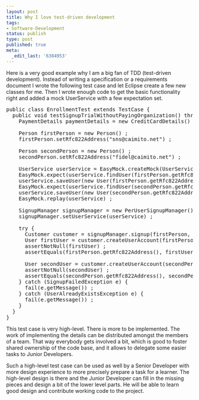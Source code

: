 ```yaml
---
layout: post
title: Why I love test-driven development
tags:
- Software-Development
status: publish
type: post
published: true
meta:
  _edit_last: '6384953'
---
```

<p>Here is a very good example why I am a big fan of TDD (test-driven development). Instead of writing a specification or a requirements document I wrote the following test case and let Eclipse create a few new classes for me. Then I wrote enough code to get the basic functionality right and added a mock UserService with a few expectation set.</p>

<pre class="codeSample">public class EnrollmentTest extends TestCase {
  public void testSignupTrialWithoutPayingOrganization() throws UserNotFoundException {
    PaymentDetails paymentDetails = new CreditCardDetails() ;

    Person firstPerson = new Person() ;
    firstPerson.setRfc822Address("sns@caimito.net") ;

    Person secondPerson = new Person() ;
    secondPerson.setRfc822Address("fidel@caimito.net") ;

    UserService userService = EasyMock.createMock(UserService.class) ;
    EasyMock.expect(userService.findUser(firstPerson.getRfc822Address())).andThrow(new UserNotFoundException()) ;
    userService.saveUser(new User(firstPerson.getRfc822Address())) ;
    EasyMock.expect(userService.findUser(secondPerson.getRfc822Address())).andThrow(new UserNotFoundException()) ;
    userService.saveUser(new User(secondPerson.getRfc822Address())) ;
    EasyMock.replay(userService) ;
		
    SignupManager signupManager = new PerUserSignupManager() ;
    signupManager.setUserService(userService) ;

    try {
      Customer customer = signupManager.signup(firstPerson, paymentDetails) ;
      User firstUser = customer.createUserAccount(firstPerson) ;
      assertNotNull(firstUser) ;
      assertEquals(firstPerson.getRfc822Address(), firstUser.getUsername()) ;
			
      User secondUser = customer.createUserAccount(secondPerson) ;
      assertNotNull(secondUser) ;
      assertEquals(secondPerson.getRfc822Address(), secondPerson.getUsername()) ;
    } catch (SignupFailedException e) {
      fail(e.getMessage()) ;
    } catch (UserAlreadyExistsException e) {
      fail(e.getMessage()) ;
    }
  }
}</pre>

<p>This test case is very high-level. There is more to be implemented. The work of implementing the details can be distributed amongst the members of a team. That way everybody gets involved a bit, which is good to foster shared ownership of the code base, and it allows to delegate some easier tasks to Junior Developers. </p>

<p>Such a high-level test case can be used as well by a Senior Developer with more design experience to more precisely prepare a task for a learner. The high-level design is there and the Junior Developer can fill in the missing pieces and design a bit of the lower level parts. He will be able to learn good design and contribute working code to the project.</p>
